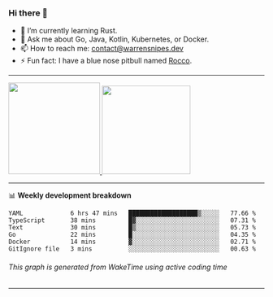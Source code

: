 ### Hi there 👋

- 🌱 I’m currently learning Rust.
- 💬 Ask me about Go, Java, Kotlin, Kubernetes, or Docker.
- 📫 How to reach me: contact@warrensnipes.dev
- ⚡ Fun fact: I have a blue nose pitbull named [Rocco](https://i.imgur.com/iLsSCKu.jpg).

-------


<a href="https://github.com/LockedThread/LockedThread">
  <img height="180em" src="https://github-readme-stats.vercel.app/api?username=LockedThread&theme=transparent&bg_color=00000000&show_icons=true&count_private=true" />
  <img height="174em" src="https://github-readme-stats.vercel.app/api/top-langs?username=LockedThread&theme=transparent&layout=compact&hide_progress=true&bg_color=00000000" />
  </a>

-------

📊 **Weekly development breakdown**
<!--START_SECTION:waka-->

```text
YAML             6 hrs 47 mins   ███████████████████▒░░░░░   77.66 %
TypeScript       38 mins         █▓░░░░░░░░░░░░░░░░░░░░░░░   07.31 %
Text             30 mins         █▒░░░░░░░░░░░░░░░░░░░░░░░   05.73 %
Go               22 mins         █░░░░░░░░░░░░░░░░░░░░░░░░   04.35 %
Docker           14 mins         ▓░░░░░░░░░░░░░░░░░░░░░░░░   02.71 %
GitIgnore file   3 mins          ░░░░░░░░░░░░░░░░░░░░░░░░░   00.63 %
```

<!--END_SECTION:waka-->
###### *This graph is generated from WakeTime using active coding time*
-------

